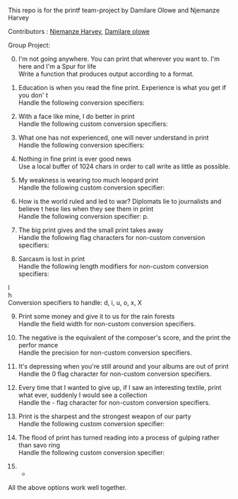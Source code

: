 This repo is for the printf team-project by Damilare Olowe and Njemanze Harvey

Contributors : [Njemanze Harvey](https://github.com/Skai143), [Damilare olowe](https://github.com/Dami442)

Group Project:                                                                      
                                                                                    
0. I'm not going anywhere. You can print that wherever you want to. I'm here and I'm
 a Spur for life                                                                    
 Write a function that produces output according to a format.                        
                                                                                     
                                                                                     
 1. Education is when you read the fine print. Experience is what you get if you don'
 t                                                                                   
 Handle the following conversion specifiers:

 2. With a face like mine, I do better in print                                      
 Handle the following custom conversion specifiers:                                  
                                                                                     
 3. What one has not experienced, one will never understand in print                 
 Handle the following conversion specifiers:                                         
                                                                                     
 4. Nothing in fine print is ever good news                                          
 Use a local buffer of 1024 chars in order to call write as little as possible.      
                                                                                     
 5. My weakness is wearing too much leopard print                                    
 Handle the following custom conversion specifier:                                   
                                                                                     
 6. How is the world ruled and led to war? Diplomats lie to journalists and believe t
 hese lies when they see them in print                                               
 Handle the following conversion specifier: p.                                       
                                                                                     
 7. The big print gives and the small print takes away                               
 Handle the following flag characters for non-custom conversion specifiers:          
                                                                                     
 8. Sarcasm is lost in print                                                         
 Handle the following length modifiers for non-custom conversion specifiers:         
                                                                                     
 l                                                                                   
 h                                                                                   
 Conversion specifiers to handle: d, i, u, o, x, X                                   
                                                                                     
 9. Print some money and give it to us for the rain forests                          
 Handle the field width for non-custom conversion specifiers.                        
                                                                                     
 10. The negative is the equivalent of the composer's score, and the print the perfor
 mance                                                                               
 Handle the precision for non-custom conversion specifiers.                          
                                                                                     
 11. It's depressing when you're still around and your albums are out of print       
 Handle the 0 flag character for non-custom conversion specifiers.                   
                                                                                     
 12. Every time that I wanted to give up, if I saw an interesting textile, print what
  ever, suddenly I would see a collection                                            
  Handle the - flag character for non-custom conversion specifiers.                   
                                                                                      
  13. Print is the sharpest and the strongest weapon of our party                     
  Handle the following custom conversion specifier:                                   
                                                                                      
  14. The flood of print has turned reading into a process of gulping rather than savo
  ring                                                                                
  Handle the following custom conversion specifier:                                   
                                                                                      
  15. *                                                                               
  All the above options work well together. 

